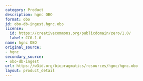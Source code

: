 ```yaml
---
category: Product
description: hgnc OBO
format: obo
id: obo-db-ingest.hgnc.obo
license:
  id: https://creativecommons.org/publicdomain/zero/1.0/
  label: CC0-1.0
name: hgnc OBO
original_source:
- hgnc
secondary_source:
- obo-db-ingest
url: https://w3id.org/biopragmatics/resources/hgnc/hgnc.obo
layout: product_detail
---
```

